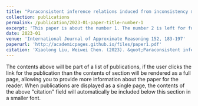 ```yaml
---
title: "Paraconsistent inference relations induced from inconsistency measures"
collection: publications
permalink: /publication/2023-01-paper-title-number-1
excerpt: 'This paper is about the number 1. The number 2 is left for future work.'
date: 2023-01
venue: 'International Journal of Approximate Reasoning 152, 183-197'
paperurl: 'http://academicpages.github.io/files/paper1.pdf'
citation: 'Xiaolong Liu, Weiwei Chen. (2023). &quot;Paraconsistent inference relations induced from inconsistency measures.&quot; <i>International Journal of Approximate Reasoning</i>. 152.'
---
```


The contents above will be part of a list of publications, if the user clicks the link for the publication than the contents of section will be rendered as a full page, allowing you to provide more information about the paper for the reader. When publications are displayed as a single page, the contents of the above "citation" field will automatically be included below this section in a smaller font.
